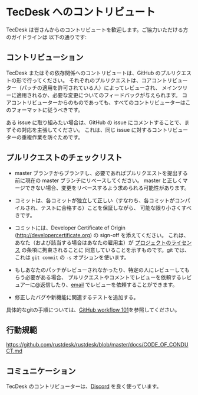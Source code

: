 # TecDesk へのコントリビュート

TecDesk は皆さんからのコントリビュートを歓迎します。ご協力いただける方のガイドラインは
以下の通りです:

## コントリビューション

TecDesk またはその依存関係へのコントリビュートは、GitHub のプルリクエストの形で行ってください。
それぞれのプルリクエストは、コアコントリビューター（パッチの適用を許可されている人）によってレビューされ、
メインツリーに適用されるか、必要な変更についてのフィードバックが与えられます。
コアコントリビューターからのものであっても、すべてのコントリビューターはこのフォーマットに従うべきです。

ある issue に取り組みたい場合は、GitHub の issue にコメントすることで、まずその対応を主張してください。
これは、同じ issue に対するコントリビューターの重複作業を防ぐためです。

## プルリクエストのチェックリスト

- master ブランチからブランチし、必要であればプルリクエストを提出する前に現在の master ブランチにリベースしてください。
  master と正しくマージできない場合、変更をリベースするよう求められる可能性があります。

- コミットは、各コミットが独立して正しい（すなわち、各コミットがコンパイルされ、テストに合格する）ことを保証しながら、
  可能な限り小さくすべきです。

- コミットには、Developer Certificate of Origin (http://developercertificate.org) の sign-off を添えてください。
  これは、あなた（および該当する場合はあなたの雇用主）が [プロジェクトのライセンス](../LICENCE) の条項に拘束されることに
  同意していることを示すものです。git では、これは `git commit` の `-s` オプションを使います。

- もしあなたのパッチがレビューされなかったり、特定の人にレビューしてもらう必要がある場合、
  プルリクエストやコメントでレビューを依頼するレビュアーに@返信したり、[email](mailto:info@rustdesk.com) でレビューを依頼することができます。

- 修正したバグや新機能に関連するテストを追加する。

具体的なgitの手順については、[GitHub workflow 101](https://github.com/servo/servo/wiki/GitHub-workflow)を参照してください。

## 行動規範

https://github.com/rustdesk/rustdesk/blob/master/docs/CODE_OF_CONDUCT.md

## コミュニケーション

TecDesk のコントリビューターは、[Discord](https://discord.gg/nDceKgxnkV) を良く使っています。
